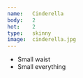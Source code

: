 ```yaml
---
name:	Cinderella
body:	2
hot:	2
type:	skinny
image:	cinderella.jpg
---
```


* Small waist
* Small everything
